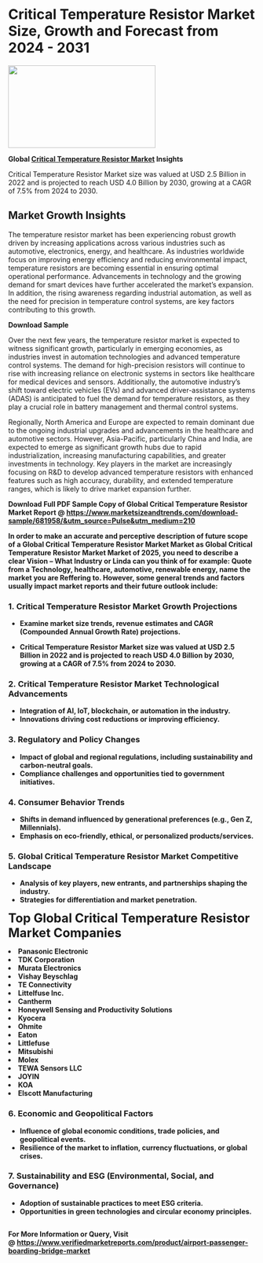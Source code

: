 <H1>Critical Temperature Resistor Market Size, Growth and Forecast from 2024 - 2031</H1><img class="aligncenter size-medium wp-image-584254" src="https://thirdeyenews.in/wp-content/uploads/2024/09/Global-Market-Research-300x168.jpeg" alt="" width="300" height="168" /><p><strong>Global&nbsp;<a href="https://www.marketsizeandtrends.com/download-sample/681958/&amp;utm_source=Pulse&amp;utm_medium=210">Critical Temperature Resistor Market</a> Insights</strong></p><p>Critical Temperature Resistor Market size was valued at USD 2.5 Billion in 2022 and is projected to reach USD 4.0 Billion by 2030, growing at a CAGR of 7.5% from 2024 to 2030.</p><p><h2>Market Growth Insights</h2> <p>The temperature resistor market has been experiencing robust growth driven by increasing applications across various industries such as automotive, electronics, energy, and healthcare. As industries worldwide focus on improving energy efficiency and reducing environmental impact, temperature resistors are becoming essential in ensuring optimal operational performance. Advancements in technology and the growing demand for smart devices have further accelerated the market’s expansion. In addition, the rising awareness regarding industrial automation, as well as the need for precision in temperature control systems, are key factors contributing to this growth.</p> <p><strong>Download Sample</strong></p> <p>Over the next few years, the temperature resistor market is expected to witness significant growth, particularly in emerging economies, as industries invest in automation technologies and advanced temperature control systems. The demand for high-precision resistors will continue to rise with increasing reliance on electronic systems in sectors like healthcare for medical devices and sensors. Additionally, the automotive industry’s shift toward electric vehicles (EVs) and advanced driver-assistance systems (ADAS) is anticipated to fuel the demand for temperature resistors, as they play a crucial role in battery management and thermal control systems.</p> <p>Regionally, North America and Europe are expected to remain dominant due to the ongoing industrial upgrades and advancements in the healthcare and automotive sectors. However, Asia-Pacific, particularly China and India, are expected to emerge as significant growth hubs due to rapid industrialization, increasing manufacturing capabilities, and greater investments in technology. Key players in the market are increasingly focusing on R&D to develop advanced temperature resistors with enhanced features such as high accuracy, durability, and extended temperature ranges, which is likely to drive market expansion further.</p> <p><strong></p><p><span class=""><strong>Download Full PDF Sample Copy of Global Critical Temperature Resistor Market Report</strong> @ <a href="https://www.marketsizeandtrends.com/download-sample/681958/&amp;utm_source=Pulse&amp;utm_medium=210" target="_blank">https://www.marketsizeandtrends.com/download-sample/681958/&amp;utm_source=Pulse&amp;utm_medium=210</a></span></p><p>In order to make an accurate and perceptive description of future scope of a Global&nbsp;Critical Temperature Resistor Market Market as Global&nbsp;Critical Temperature Resistor Market Market of 2025, you need to describe a clear Vision &ndash; What Industry or Linda can you think of for example: Quote from a Technology, healthcare, automotive, renewable energy, name the market you are Reffering to. However, some general trends and factors usually impact market reports and their future outlook include:</p><h3>1.&nbsp;<strong>Critical Temperature Resistor Market Growth Projections</strong></h3><ul><li>Examine market size trends, revenue estimates and CAGR (Compounded Annual Growth Rate) projections.</li><li><p>Critical Temperature Resistor Market size was valued at USD 2.5 Billion in 2022 and is projected to reach USD 4.0 Billion by 2030, growing at a CAGR of 7.5% from 2024 to 2030.</p></li></ul><h3>2.&nbsp;<strong>Critical Temperature Resistor Market Technological Advancements</strong></h3><ul><li>Integration of AI, IoT, blockchain, or automation in the industry.</li><li>Innovations driving cost reductions or improving efficiency.</li></ul><h3>3.&nbsp;<strong>Regulatory and Policy Changes</strong></h3><ul><li>Impact of global and regional regulations, including sustainability and carbon-neutral goals.</li><li>Compliance challenges and opportunities tied to government initiatives.</li></ul><h3>4.&nbsp;<strong>Consumer Behavior Trends</strong></h3><ul><li>Shifts in demand influenced by generational preferences (e.g., Gen Z, Millennials).</li><li>Emphasis on eco-friendly, ethical, or personalized products/services.</li></ul><h3>5.&nbsp;<strong>Global Critical Temperature Resistor Market Competitive Landscape</strong></h3><ul><li>Analysis of key players, new entrants, and partnerships shaping the industry.</li><li>Strategies for differentiation and market penetration.</li></ul><p data-pm-slice="1 1 []"><span style="color: inherit; font-family: inherit; font-size: 25px;">Top Global Critical Temperature Resistor Market Companies</span></p><div class="" data-test-id=""><p><li>Panasonic Electronic</li><li> TDK Corporation</li><li> Murata Electronics</li><li> Vishay Beyschlag</li><li> TE Connectivity</li><li> Littelfuse Inc.</li><li> Cantherm</li><li> Honeywell Sensing and Productivity Solutions</li><li> Kyocera</li><li> Ohmite</li><li> Eaton</li><li> Littlefuse</li><li> Mitsubishi</li><li> Molex</li><li> TEWA Sensors LLC</li><li> JOYIN</li><li> KOA</li><li> Elscott Manufacturing</li></p></div><h3>6.&nbsp;<strong>Economic and Geopolitical Factors</strong></h3><ul><li>Influence of global economic conditions, trade policies, and geopolitical events.</li><li>Resilience of the market to inflation, currency fluctuations, or global crises.</li></ul><h3>7.&nbsp;<strong>Sustainability and ESG (Environmental, Social, and Governance)</strong></h3><ul><li>Adoption of sustainable practices to meet ESG criteria.</li><li>Opportunities in green technologies and circular economy principles.</li></ul><h2><strong style="font-size: 14px;">For More Information or Query, Visit @&nbsp;</strong><a style="background-color: #ffffff; font-size: 14px;" href="https://www.marketsizeandtrends.com/report/critical-temperature-resistor-market/" target="_blank">https://www.verifiedmarketreports.com/product/airport-passenger-boarding-bridge-market</a></h2>
